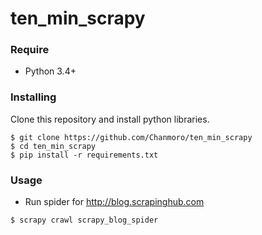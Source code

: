 # ten_min_scrapy
### Require

- Python 3.4+

### Installing
Clone this repository and install python libraries.

```
$ git clone https://github.com/Chanmoro/ten_min_scrapy
$ cd ten_min_scrapy
$ pip install -r requirements.txt
```

### Usage

- Run spider for http://blog.scrapinghub.com
```
$ scrapy crawl scrapy_blog_spider
```
